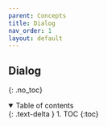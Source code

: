 ```yaml
---
parent: Concepts
title: Dialog
nav_order: 1
layout: default
---
```


## Dialog
{: .no_toc}
<details open markdown="block">
  <summary>
    Table of contents
  </summary>
  {: .text-delta }
1. TOC
{:toc}
</details>
